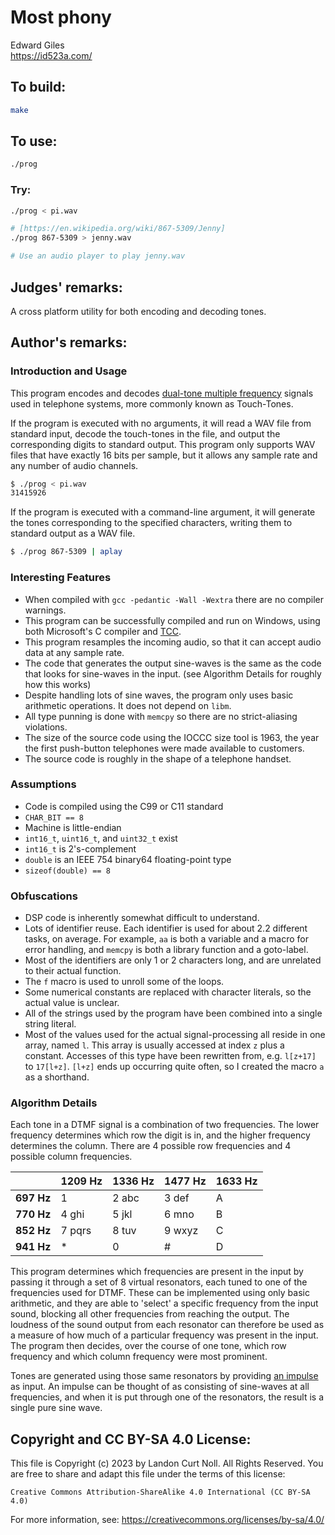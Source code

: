 # Most phony

Edward Giles\
<https://id523a.com/>


## To build:

```sh
make
```


## To use:

```sh
./prog
```


### Try:

```sh
./prog < pi.wav

# [https://en.wikipedia.org/wiki/867-5309/Jenny]
./prog 867-5309 > jenny.wav

# Use an audio player to play jenny.wav
```


## Judges' remarks:

A cross platform utility for both encoding and decoding tones.


## Author's remarks:

### Introduction and Usage

This program encodes and decodes [dual-tone multiple frequency](https://en.wikipedia.org/wiki/Dual-tone_multi-frequency_signaling) signals used in telephone systems, more commonly known as Touch-Tones.

If the program is executed with no arguments, it will read a WAV file from standard input, decode the touch-tones in the file, and output the corresponding digits to standard output. This program only supports WAV files that have exactly 16 bits per sample, but it allows any sample rate and any number of audio channels.

```sh
$ ./prog < pi.wav
31415926
```

If the program is executed with a command-line argument, it will generate the tones corresponding to the specified characters, writing them to standard output as a WAV file.

```sh
$ ./prog 867-5309 | aplay
```

### Interesting Features

* When compiled with `gcc -pedantic -Wall -Wextra` there are no compiler warnings.
* This program can be successfully compiled and run on Windows, using both Microsoft's C compiler and [TCC](https://bellard.org/tcc/).
* This program resamples the incoming audio, so that it can accept audio data at any sample rate.
* The code that generates the output sine-waves is the same as the code that looks for sine-waves in the input. (see Algorithm Details for roughly how this works)
* Despite handling lots of sine waves, the program only uses basic arithmetic operations. It does not depend on `libm`.
* All type punning is done with `memcpy` so there are no strict-aliasing violations.
* The size of the source code using the IOCCC size tool is 1963, the year the first push-button telephones were made available to customers.
* The source code is roughly in the shape of a telephone handset.

### Assumptions

* Code is compiled using the C99 or C11 standard
* `CHAR_BIT == 8`
* Machine is little-endian
* `int16_t`, `uint16_t`, and `uint32_t` exist
* `int16_t` is 2's-complement
* `double` is an IEEE 754 binary64 floating-point type
* `sizeof(double) == 8`

### Obfuscations

  * DSP code is inherently somewhat difficult to understand.
  * Lots of identifier reuse. Each identifier is used for about 2.2 different tasks, on average.
    For example, `aa` is both a variable and a macro for error handling,
    and `memcpy` is both a library function and a goto-label.
  * Most of the identifiers are only 1 or 2 characters long, and are unrelated to their actual function.
  * The `f` macro is used to unroll some of the loops.
  * Some numerical constants are replaced with character literals, so the actual value is unclear.
  * All of the strings used by the program have been combined into a single string literal.
  * Most of the values used for the actual signal-processing all reside in one array, named `l`. This array is usually accessed at index `z` plus a constant. Accesses of this type have been rewritten from, e.g. `l[z+17]` to `17[l+z]`. `[l+z]` ends up occurring quite often, so I created the macro `a` as a shorthand.


### Algorithm Details

Each tone in a DTMF signal is a combination of two frequencies. The lower frequency determines which row the digit is in, and the higher frequency determines the column. There are 4 possible row frequencies and 4 possible column frequencies.

|            | **1209 Hz** | **1336 Hz** | **1477 Hz** | **1633 Hz** |
|------------|-------------|-------------|-------------|-------------|
| **697 Hz** | 1           | 2 abc       | 3 def       | A           |
| **770 Hz** | 4 ghi       | 5 jkl       | 6 mno       | B           |
| **852 Hz** | 7 pqrs      | 8 tuv       | 9 wxyz      | C           |
| **941 Hz** | *           | 0           | #           | D           |

This program determines which frequencies are present in the input by passing it through a set of 8 virtual resonators, each tuned to one of the frequencies used for DTMF. These can be implemented using only basic arithmetic, and they are able to 'select' a specific frequency from the input sound, blocking all other frequencies from reaching the output. The loudness of the sound output from each resonator can therefore be used as a measure of how much of a particular frequency was present in the input. The program then decides, over the course of one tone, which row frequency and which column frequency were most prominent.

Tones are generated using those same resonators by providing [an impulse](https://en.wikipedia.org/wiki/Kronecker_delta#Digital_signal_processing) as input. An impulse can be thought of as consisting of sine-waves at all frequencies, and when it is put through one of the resonators, the result is a single pure sine wave.


## Copyright and CC BY-SA 4.0 License:

This file is Copyright (c) 2023 by Landon Curt Noll.  All Rights Reserved.
You are free to share and adapt this file under the terms of this license:

    Creative Commons Attribution-ShareAlike 4.0 International (CC BY-SA 4.0)

For more information, see: https://creativecommons.org/licenses/by-sa/4.0/
